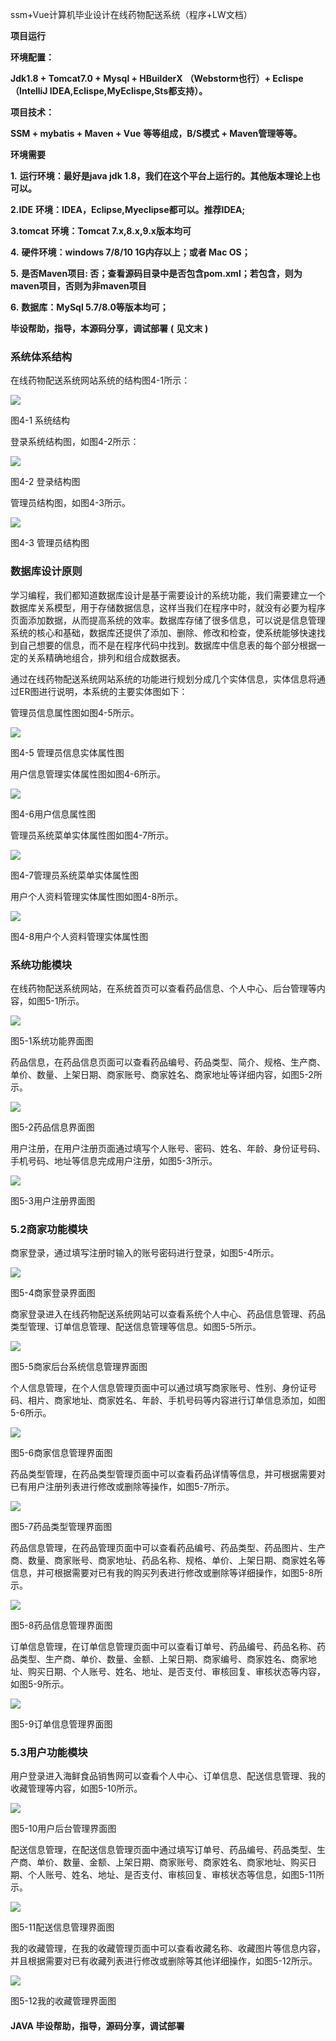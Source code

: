 ssm+Vue计算机毕业设计在线药物配送系统（程序+LW文档）

**项目运行**

**环境配置：**

**Jdk1.8 + Tomcat7.0 + Mysql + HBuilderX** **（Webstorm也行）+ Eclispe（IntelliJ
IDEA,Eclispe,MyEclispe,Sts都支持）。**

**项目技术：**

**SSM + mybatis + Maven + Vue** **等等组成，B/S模式 + Maven管理等等。**

**环境需要**

**1.** **运行环境：最好是java jdk 1.8，我们在这个平台上运行的。其他版本理论上也可以。**

**2.IDE** **环境：IDEA，Eclipse,Myeclipse都可以。推荐IDEA;**

**3.tomcat** **环境：Tomcat 7.x,8.x,9.x版本均可**

**4.** **硬件环境：windows 7/8/10 1G内存以上；或者 Mac OS；**

**5.** **是否Maven项目: 否；查看源码目录中是否包含pom.xml；若包含，则为maven项目，否则为非maven项目**

**6.** **数据库：MySql 5.7/8.0等版本均可；**

**毕设帮助，指导，本源码分享，调试部署** **(** **见文末** **)**

### 系统体系结构

在线药物配送系统网站系统的结构图4-1所示：

![](./res/61d0add0398e4227a88429558b85259d.png)

图4-1 系统结构

登录系统结构图，如图4-2所示：

![](./res/f4bac86e5f9c4aa9bf12bfe60f02fabb.png)

图4-2 登录结构图

管理员结构图，如图4-3所示。

![](./res/b1f1d07287d24eb9b534b953f247ec05.png)

图4-3 管理员结构图

### 数据库设计原则

学习编程，我们都知道数据库设计是基于需要设计的系统功能，我们需要建立一个数据库关系模型，用于存储数据信息，这样当我们在程序中时，就没有必要为程序页面添加数据，从而提高系统的效率。数据库存储了很多信息，可以说是信息管理系统的核心和基础，数据库还提供了添加、删除、修改和检查，使系统能够快速找到自己想要的信息，而不是在程序代码中找到。数据库中信息表的每个部分根据一定的关系精确地组合，排列和组合成数据表。

通过在线药物配送系统网站系统的功能进行规划分成几个实体信息，实体信息将通过ER图进行说明，本系统的主要实体图如下：

管理员信息属性图如图4-5所示。

![](./res/9b2b40ee095d4a4aa38a077f3cbd32db.png)

图4-5 管理员信息实体属性图

用户信息管理实体属性图如图4-6所示。

![](./res/67d6cdcc38204b4ead6fe39435d56ea6.png)

图4-6用户信息属性图

管理员系统菜单实体属性图如图4-7所示。

![](./res/c1e93f4714044115b264e3e4909c5122.png)

图4-7管理员系统菜单实体属性图

用户个人资料管理实体属性图如图4-8所示。

![](./res/7882bad4f4a5426cb1b5a75e6e242f76.png)

图4-8用户个人资料管理实体属性图

### 系统功能模块

在线药物配送系统网站，在系统首页可以查看药品信息、个人中心、后台管理等内容，如图5-1所示。

![](./res/03fa396a8dbd4238b71dfd38bc177b78.png)

图5-1系统功能界面图

药品信息，在药品信息页面可以查看药品编号、药品类型、简介、规格、生产商、单价、数量、上架日期、商家账号、商家姓名、商家地址等详细内容，如图5-2所示。

![](./res/dc729170b79d4e5893c9ce6f4d4a4255.png)

图5-2药品信息界面图

用户注册，在用户注册页面通过填写个人账号、密码、姓名、年龄、身份证号码、手机号码、地址等信息完成用户注册，如图5-3所示。

![](./res/d567cc2d1706468d8f2cc2c32cfcd038.png)

图5-3用户注册界面图

### 5.2商家功能模块

商家登录，通过填写注册时输入的账号密码进行登录，如图5-4所示。

![](./res/5dc5c30ae519450d97d25da9b2a76941.png)

图5-4商家登录界面图

商家登录进入在线药物配送系统网站可以查看系统个人中心、药品信息管理、药品类型管理、订单信息管理、配送信息管理等信息。如图5-5所示。

![](./res/ccaaad4b7382436fb4a02978ce6f5e00.png)

图5-5商家后台系统信息管理界面图

个人信息管理，在个人信息管理页面中可以通过填写商家账号、性别、身份证号码、相片、商家地址、商家姓名、年龄、手机号码等内容进行订单信息添加，如图5-6所示。

![](./res/6f316e76324441de8872a7fa2e91627a.png)

图5-6商家信息管理界面图

药品类型管理，在药品类型管理页面中可以查看药品详情等信息，并可根据需要对已有用户注册列表进行修改或删除等操作，如图5-7所示。

![](./res/ffc6428bacb74f13bc0f1da81ced0b0f.png)

图5-7药品类型管理界面图

药品信息管理，在药品管理页面中可以查看药品编号、药品类型、药品图片、生产商、数量、商家账号、商家地址、药品名称、规格、单价、上架日期、商家姓名等信息，并可根据需要对已有我的购买列表进行修改或删除等详细操作，如图5-8所示。

![](./res/38c88fae50ec452f8028da686fb64615.png)

图5-8药品信息管理界面图

订单信息管理，在订单信息管理页面中可以查看订单号、药品编号、药品名称、药品类型、生产商、单价、数量、金额、上架日期、商家编号、商家姓名、商家地址、购买日期、个人账号、姓名、地址、是否支付、审核回复、审核状态等内容，如图5-9所示。

![](./res/40c02e6795e7444ca9c937d62462ed91.png)

图5-9订单信息管理界面图

### 5.3用户功能模块

用户登录进入海鲜食品销售网可以查看个人中心、订单信息、配送信息管理、我的收藏管理等内容，如图5-10所示。

![](./res/7e489118e8bd444b9228548a79a75dc4.png)

图5-10用户后台管理界面图

配送信息管理，在配送信息管理页面中通过填写订单号、药品编号、药品类型、生产商、单价、数量、金额、上架日期、商家账号、商家姓名、商家地址、购买日期、个人账号、姓名、地址、是否支付、审核回复、审核状态等信息，如图5-11所示。

![](./res/cdfeb6aa9b744828866e0b0ecfd86958.png)

图5-11配送信息管理界面图

我的收藏管理，在我的收藏管理页面中可以查看收藏名称、收藏图片等信息内容，并且根据需要对已有收藏列表进行修改或删除等其他详细操作，如图5-12所示。

![](./res/533b6e85e240489eb5a0bfbe887e75e6.png)

图5-12我的收藏管理界面图

#### **JAVA** **毕设帮助，指导，源码分享，调试部署**

